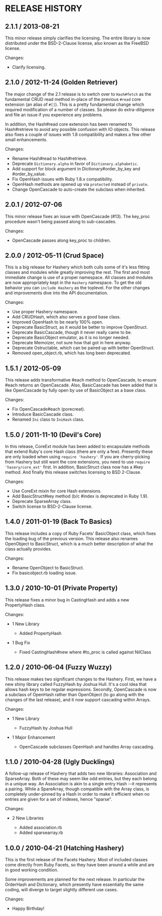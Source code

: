 # RELEASE HISTORY

## 2.1.1 / 2013-08-21

This minor release simply clarifies the licensing. The entire library
is now distributed under the BSD-2-Clause license, also known as
the FreeBSD license.

Changes:

* Clarify licensing.


## 2.1.0 / 2012-11-24 (Golden Retriever)

The major change of the 2.1 release is to switch over to `Hash#fetch`
as the fundamental CRUD read method in-place of the previous `#read` core
extension (an alias of `#[]`). This is a pretty fundamental change which
required modification of a number of classes. So please do extra-diligence
and file an issue if you experience any problems.

In addition, the Hash#read core extension has been renamed to Hash#retrieve
to avoid any possible confusion with IO objects. This release also fixes
a couple of issues with 1.8 compatibility and makes a few other small 
enhancements.

Changes:

* Rename Hash#read to Hash#retrieve.
* Deprecate `Dictionary.alpha` in favor of `Dictionary.alphabetic`.
* Add support for block argument in Dictionary#order_by_key and #order_by_value.
* Fix OpenHash issues with Ruby 1.8.x compatibility.
* OpenHash methods are opened up via `protected` instead of `private`.
* Change OpenCascade to auto-create the subclass when inherited.


## 2.0.1 / 2012-07-06

This minor release fixes an issue with OpenCascade (#13).
The key_proc procedure wasn't being passed along to sub-cascades. 

Changes:

* OpenCascade passes along key_proc to children.


## 2.0.0 / 2012-05-11 (Crud Space)

This is a big release for Hashery which both culls some of it's
less fitting classes and modules while greatly improving the rest.
The first and most immediate change is use of a proper namespace.
All classes and modules are now appropriately kept in the `Hashery`
namespace. To get the old behavior you can `include Hashery` as the
toplevel. For the other changes and improvements dive into the 
API documentation.

Changes:

* Use proper Hashery namespace.
* Add CRUDHash, which also serves a good base class.
* Improved OpenHash to be nearly 100% open.
* Deprecate BasicStruct, as it would be better to improve OpenStruct.
* Deprecate BasicCascade, though it never really came to be.
* Deprecate BasicObject emulator, as it is no longer needed.
* Deprecate Memoizer, not sure how that got in here anyway.
* Deprecate Ostructable, which can be paired up with better OpenStruct.
* Removed open_object.rb, which has long been deprecated.


## 1.5.1 / 2012-05-09

This release adds transformative #each method to OpenCascade, to
ensure #each returns an OpenCascade. Also, BasicCascade has been
added that is like OpenCascade by fully open by use of BasicObject
as a base class.

Changes:

* Fix OpenCascade#each (porecreat).
* Introduce BasicCascade class.
* Renamed `Ini` class to `IniHash` class.


## 1.5.0 / 2011-11-10 (Devil's Core)

In this release, CoreExt module has been added to encapsulate
methods that extend Ruby's core Hash class (there are only a few).
Presently these are only loaded when using `require 'hashery'`.
If you are cherry-picking from Hashery but still want the core
extensions, you need to use `require 'hasery/core_ext'` first.
In addition, BasicStruct class now has a #key method. And finally
this release switches licensing to BSD 2-Clause.

Changes:

* Use CoreExt mixin for core Hash extensions.
* Add BasicStruct#key method (b/c #index is deprecated in Ruby 1.9).
* Deprecate SparseArray class.
* Switch license to BSD-2-Clause license.


## 1.4.0 / 2011-01-19 (Back To Basics)

This release includes a copy of Ruby Facets' BasicObject class, which
fixes the loading bug of the previous version. This release also renames
OpenObject to BasicStruct, which is a much better description of what the
class actually provides.

Changes:

* Rename OpenObject to BasicStruct.
* Fix basicobject.rb loading issue.


## 1.3.0 / 2010-10-01 (Private Property)

This release fixes a minor bug in CastingHash and adds a new
PropertyHash class.

Changes:

* 1 New Library

  * Added PropertyHash

* 1 Bug Fix

  * Fixed CastingHash#new where #to_proc is called against NilClass


## 1.2.0 / 2010-06-04 (Fuzzy Wuzzy)

This release makes two significant changes to the Hashery.
First, we have a new shiny library called FuzzyHash by
Joshua Hull. It's a cool idea that allows hash keys to be
regular expressions. Secondly, OpenCascade is now a subclass
of OpenHash rather than OpenObject (to go along with the
changes of the last release), and it now support cascading
within Arrays.

Changes:

* 1 New Library

  * FuzzyHash by Joshua Hull

* 1 Major Enhancement

  * OpenCascade subclasses OpenHash and handles Array cascading.


## 1.1.0 / 2010-04-28 (Ugly Ducklings)

A follow-up release of Hashery that adds two new libraries:
Association and SparseArray. Both of these may seem like odd
entries, but they each belong in a unique way. An Association
is akin to a single entry Hash --it represents a pairing.
While a SpareArray, though compatible with the Array class,
is completely under-pinned by a Hash in order to make it
efficient when no entries are given for a set of indexes,
hence "sparse".

Changes:

* 2 New Libraries

  * Added association.rb
  * Added sparsearray.rb


## 1.0.0 / 2010-04-21 (Hatching Hashery)

This is the first release of the Facets Hashery.
Most of included classes come directly from Ruby
Facets, so they have been around a while and are
in good working condition.

Some improvements are planned for the next release.
In particular the OrderHash and Dictionary, which
presently have essentially the same coding, will
diverge to target slightly different use cases.

Changes:

* Happy Birthday!

